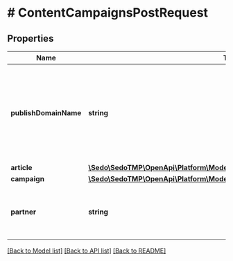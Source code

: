 # # ContentCampaignsPostRequest

## Properties

Name | Type | Description | Notes
------------ | ------------- | ------------- | -------------
**publishDomainName** | **string** | Article is or will be published on this domain  List of available domains can be found by using content api or portal website |
**article** | [**\Sedo\SedoTMP\OpenApi\Platform\Model\ContentCampaignsPostRequestArticle**](ContentCampaignsPostRequestArticle.md) |  |
**campaign** | [**\Sedo\SedoTMP\OpenApi\Platform\Model\ContentCampaignsPostRequestCampaign**](ContentCampaignsPostRequestCampaign.md) |  |
**partner** | **string** | Partner assigned to the resource. Requires corresponding privileges | [optional]

[[Back to Model list]](../../README.md#models) [[Back to API list]](../../README.md#endpoints) [[Back to README]](../../README.md)
